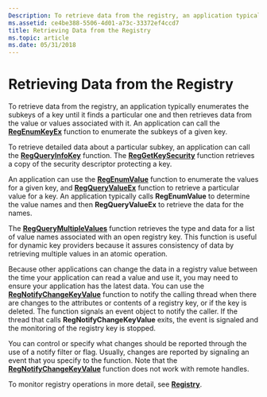 ```yaml
---
Description: To retrieve data from the registry, an application typically enumerates the subkeys of a key until it finds a particular one and then retrieves data from the value or values associated with it.
ms.assetid: ce4be388-5506-4d01-a73c-33372ef4ccd7
title: Retrieving Data from the Registry
ms.topic: article
ms.date: 05/31/2018
---
```


# Retrieving Data from the Registry

To retrieve data from the registry, an application typically enumerates the subkeys of a key until it finds a particular one and then retrieves data from the value or values associated with it. An application can call the [**RegEnumKeyEx**](/windows/desktop/api/Winreg/nf-winreg-regenumkeyexa) function to enumerate the subkeys of a given key.

To retrieve detailed data about a particular subkey, an application can call the [**RegQueryInfoKey**](/windows/desktop/api/Winreg/nf-winreg-regqueryinfokeya) function. The [**RegGetKeySecurity**](https://docs.microsoft.com/windows/desktop/api/winreg/nf-winreg-reggetkeysecurity) function retrieves a copy of the security descriptor protecting a key.

An application can use the [**RegEnumValue**](/windows/desktop/api/Winreg/nf-winreg-regenumvaluea) function to enumerate the values for a given key, and [**RegQueryValueEx**](/windows/desktop/api/Winreg/nf-winreg-regqueryvalueexa) function to retrieve a particular value for a key. An application typically calls **RegEnumValue** to determine the value names and then **RegQueryValueEx** to retrieve the data for the names.

The [**RegQueryMultipleValues**](/windows/desktop/api/Winreg/nf-winreg-regquerymultiplevaluesa) function retrieves the type and data for a list of value names associated with an open registry key. This function is useful for dynamic key providers because it assures consistency of data by retrieving multiple values in an atomic operation.

Because other applications can change the data in a registry value between the time your application can read a value and use it, you may need to ensure your application has the latest data. You can use the [**RegNotifyChangeKeyValue**](/windows/desktop/api/Winreg/nf-winreg-regnotifychangekeyvalue) function to notify the calling thread when there are changes to the attributes or contents of a registry key, or if the key is deleted. The function signals an event object to notify the caller. If the thread that calls **RegNotifyChangeKeyValue** exits, the event is signaled and the monitoring of the registry key is stopped.

You can control or specify what changes should be reported through the use of a notify filter or flag. Usually, changes are reported by signaling an event that you specify to the function. Note that the [**RegNotifyChangeKeyValue**](/windows/desktop/api/Winreg/nf-winreg-regnotifychangekeyvalue) function does not work with remote handles.

To monitor registry operations in more detail, see [**Registry**](https://docs.microsoft.com/windows/desktop/ETW/registry).

 

 



